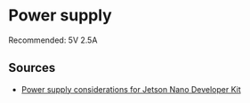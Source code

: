 # Power supply

Recommended: 5V 2.5A

## Sources

- [Power supply considerations for Jetson Nano Developer Kit](https://forums.developer.nvidia.com/t/power-supply-considerations-for-jetson-nano-developer-kit/71637)
